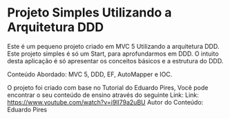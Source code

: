 # Projeto Simples Utilizando a Arquitetura DDD

Este é um pequeno projeto criado em MVC 5 Utilizando a arquitetura DDD.
Este projeto simples é só um Start, para aprofundarmos em DDD.
O intuito desta aplicação é só apresentar os conceitos básicos e a estrutura do DDD.

Conteúdo Abordado:
MVC 5, DDD, EF, AutoMapper e IOC.

O projeto foi criado com base no Tutorial do Eduardo Pires,
Você pode encontrar o seu conteúdo de ensino através do seguinte Link:
Link: https://www.youtube.com/watch?v=i9Il79a2uBU
Autor do Conteúdo: Eduardo Pires
